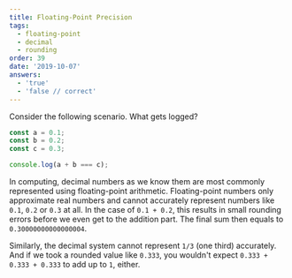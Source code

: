 ```yaml
---
title: Floating-Point Precision
tags:
  - floating-point
  - decimal
  - rounding
order: 39
date: '2019-10-07'
answers:
  - 'true'
  - 'false // correct'
---
```


Consider the following scenario. What gets logged?

```javascript
const a = 0.1;
const b = 0.2;
const c = 0.3;

console.log(a + b === c);
```

<!-- explanation -->

In computing, decimal numbers as we know them are most commonly represented using floating-point arithmetic. Floating-point numbers only approximate real numbers and cannot accurately represent numbers like `0.1`, `0.2` or `0.3` at all. In the case of `0.1 + 0.2`, this results in small rounding errors before we even get to the addition part. The final sum then equals to `0.30000000000000004`.

Similarly, the decimal system cannot represent `1/3` (one third) accurately. And if we took a rounded value like `0.333`, you wouldn't expect `0.333 + 0.333 + 0.333` to add up to `1`, either.
